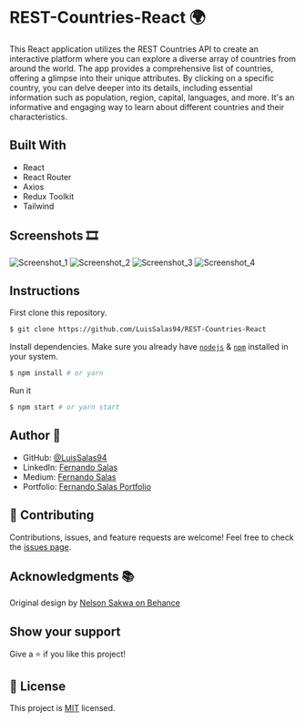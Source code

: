 # REST-Countries-React 🌍
This React application utilizes the REST Countries API to create an interactive platform where you can explore a diverse array of countries from around the world. The app provides a comprehensive list of countries, offering a glimpse into their unique attributes. By clicking on a specific country, you can delve deeper into its details, including essential information such as population, region, capital, languages, and more. It's an informative and engaging way to learn about different countries and their characteristics.

## Built With

- React
- React Router
- Axios
- Redux Toolkit
- Tailwind
  
## Screenshots 🎞
![Screenshot_1](https://github.com/LuisSalas94/REST-Countries-React/assets/57297709/a7f893e7-de45-4665-9ea3-6786264d0fb7)
![Screenshot_2](https://github.com/LuisSalas94/REST-Countries-React/assets/57297709/e74f0ef2-fdba-4725-a550-2c3573aec1bb)
![Screenshot_3](https://github.com/LuisSalas94/REST-Countries-React/assets/57297709/666f1351-f352-427a-b4a3-ea7f71121a28)
![Screenshot_4](https://github.com/LuisSalas94/REST-Countries-React/assets/57297709/c8d444ac-e9ab-4926-b1e6-9a0df4f30b67)


## Instructions

First clone this repository.
```bash
$ git clone https://github.com/LuisSalas94/REST-Countries-React
```

Install dependencies. Make sure you already have [`nodejs`](https://nodejs.org/en/) & [`npm`](https://www.npmjs.com/) installed in your system.
```bash
$ npm install # or yarn
```

Run it
```bash
$ npm start # or yarn start
```
## Author 👤

- GitHub: [@LuisSalas94](https://github.com/LuisSalas94)
- LinkedIn: [Fernando Salas](https://www.linkedin.com/in/luisfernandosalasgave/)
- Medium: [Fernando Salas](https://medium.com/@luisfernandosalasg)
- Portfolio: [Fernando Salas Portfolio](https://fernando-salas-portfolio.netlify.app/)

## 🤝 Contributing

Contributions, issues, and feature requests are welcome!
Feel free to check the [issues page](../../issues/).

## Acknowledgments 📚 
Original design by [Nelson Sakwa on Behance](https://www.behance.net/sakwadesignstudio)

## Show your support

Give a ⭐️ if you like this project!

## 📝 License

This project is [MIT](./MIT.md) licensed.
